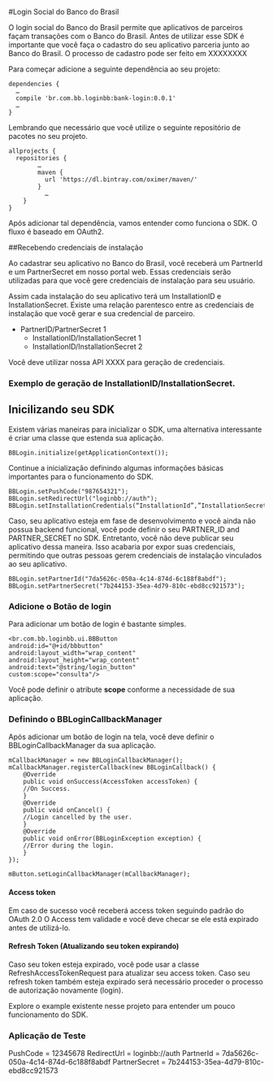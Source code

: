 #Login Social do Banco do Brasil

O login social do Banco do Brasil permite que aplicativos de parceiros façam transações com o Banco do Brasil.
Antes de utilizar esse SDK é importante que você faça o cadastro do seu aplicativo parceria junto ao Banco do Brasil.
O processo de cadastro pode ser feito em XXXXXXXX

Para começar adicione a seguinte dependência ao seu projeto:


```
dependencies {
  …
  compile 'br.com.bb.loginbb:bank-login:0.0.1'
  …
}
```

Lembrando que necessário que você utilize o seguinte repositório de pacotes no seu projeto.

```
allprojects {
  repositories {
        …
        maven {
          url 'https://dl.bintray.com/oximer/maven/'
        }
	      …
	}
}
```

Após adicionar tal dependência, vamos entender como funciona o SDK. 
O fluxo é baseado em OAuth2.

##Recebendo credenciais de instalação

Ao cadastrar seu aplicativo no Banco do Brasil, você receberá um PartnerId e um PartnerSecret em nosso portal web. 
Essas credenciais serão utilizadas para que você gere credenciais de instalação para seu usuário.

Assim cada instalação do seu aplicativo terá um InstallationID e InstallationSecret. 
Existe uma relação parentesco entre as credenciais de instalação que você gerar e sua credencial de parceiro.

- PartnerID/PartnerSecret 1
  - InstallationID/InstallationSecret 1
  - InstallationID/InstallationSecret 2

Você deve utilizar nossa API XXXX para geração de credenciais.

### Exemplo de geração de InstallationID/InstallationSecret.



## Inicilizando seu SDK

Existem várias maneiras para inicializar o SDK, uma alternativa interessante é criar uma classe que estenda sua aplicação. 

```
BBLogin.initialize(getApplicationContext());
```

Continue a inicialização definindo algumas informações básicas importantes para o funcionamento do SDK.

```
BBLogin.setPushCode("987654321"); BBLogin.setRedirectUrl("loginbb://auth");
BBLogin.setInstallationCredentials(“InstallationId”,”InstallationSecret”)
```

Caso, seu aplicativo esteja em fase de desenvolvimento e você ainda não possua backend funcional, você pode definir o seu PARTNER_ID and PARTNER_SECRET no SDK.
Entretanto, você não deve publicar seu aplicativo dessa maneira. Isso acabaria por expor suas credenciais, permitindo que outras pessoas gerem credenciais de instalação vinculados ao seu aplicativo.

```
BBLogin.setPartnerId("7da5626c-050a-4c14-874d-6c188f8abdf");
BBLogin.setPartnerSecret("7b244153-35ea-4d79-810c-ebd8cc921573"); 
```


### Adicione o Botão de login

Para adicionar um botão de login é bastante simples.

```
<br.com.bb.loginbb.ui.BBButton
android:id="@+id/bbbutton"
android:layout_width="wrap_content"
android:layout_height="wrap_content"
android:text="@string/login_button"
custom:scope="consulta"/>
```

Você pode definir o atribute **scope** conforme a necessidade de sua aplicação.


### Definindo o BBLoginCallbackManager

Após adicionar um botão de login na tela, você deve definir o BBLoginCallbackManager da sua aplicação.

```
mCallbackManager = new BBLoginCallbackManager();
mCallbackManager.registerCallback(new BBLoginCallback() {
    @Override
    public void onSuccess(AccessToken accessToken) {
    //On Success.
    }
    @Override     
    public void onCancel() {
    //Login cancelled by the user.
    }
    @Override
    public void onError(BBLoginException exception) {
    //Error during the login.
    }
});

mButton.setLoginCallbackManager(mCallbackManager);
```

#### Access token

Em caso de sucesso você receberá access token seguindo padrão do OAuth 2.0
O Access tem validade e você deve checar se ele está expirado antes de utilizá-lo.

#### Refresh Token (Atualizando seu token expirando)

Caso seu token esteja expirado, você pode usar a classe RefreshAccessTokenRequest para atualizar seu access token.
Caso seu refresh token também esteja expirado será necessário proceder o processo de autorização novamente (login).


Explore o example existente nesse projeto para entender um pouco funcionamento do SDK. 


### Aplicação de Teste

PushCode = 12345678
RedirectUrl = loginbb://auth
PartnerId = 7da5626c-050a-4c14-874d-6c188f8abdf
PartnerSecret = 7b244153-35ea-4d79-810c-ebd8cc921573

 
